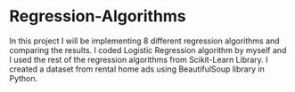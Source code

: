 # Regression-Algorithms
In this project I will be implementing 8 different regression algorithms and comparing the results. I coded Logistic Regression algorithm by myself and I used the rest of the regression algorithms from Scikit-Learn Library. I created a dataset from rental home ads using BeautifulSoup library in Python.
